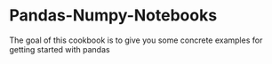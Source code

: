 # Pandas-Numpy-Notebooks
 The goal of this cookbook is to give you some concrete examples for getting started with pandas
